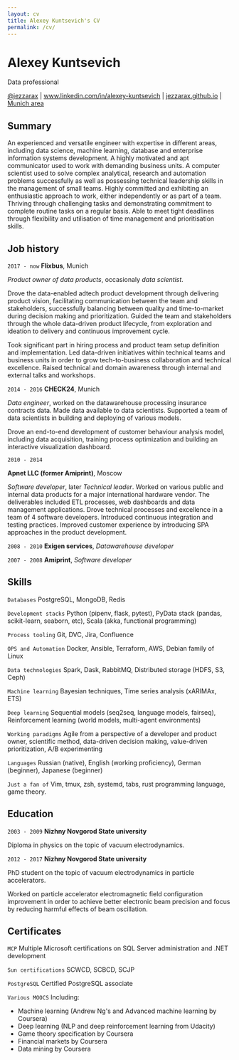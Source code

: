 ```yaml
---
layout: cv
title: Alexey Kuntsevich's CV
permalink: /cv/
---
```


# Alexey Kuntsevich
Data professional

<div id="webaddress">
<a href="https://twitter.com/jezzarax">@jezzarax</a>
| <a href="https://www.linkedin.com/in/alexey-kuntsevich">www.linkedin.com/in/alexey-kuntsevich</a>
| <a href="https://jezzarax.github.io">jezzarax.github.io</a>
| <a href="https://goo.gl/maps/jxpZWvSq8uHwnLBC7">Munich area</a>
</div>


## Summary

An experienced and versatile engineer with expertise in different areas, including data science, machine learning, database and enterprise information systems development. A highly motivated and apt communicator used to work with demanding business units. A computer scientist used to solve complex analytical, research and automation problems successfully as well as possessing technical leadership skills in the management of small teams. Highly committed and exhibiting an enthusiastic approach to work, either independently or as part of a team. Thriving through challenging tasks and demonstrating commitment to complete routine tasks on a regular basis. Able to meet tight deadlines through flexibility and utilisation of time management and prioritisation skills.

## Job history

`2017 - now` 
__Flixbus__, Munich

*Product owner of data products*, occasionaly *data scientist*.

Drove the data-enabled adtech product development through delivering product vision, facilitating communication between the team and stakeholders, successfully balancing between quality and time-to-market during decision making and prioritization. Guided the team and stakeholders through the whole data-driven product lifecycle, from exploration and ideation to delivery and continuous improvement cycle. 

Took significant part in hiring process and product team setup definition and implementation. Led data-driven initiatives within technical teams and business units in order to grow tech-to-business collaboration and technical excellence. Raised technical and domain awareness through internal and external talks and workshops.

`2014 - 2016`
__CHECK24__, Munich

*Data engineer*, worked on the datawarehouse processing insurance contracts data.
Made data available to data scientists. Supported a team of data scientists in building and deploying of various models.

Drove an end-to-end development of customer behaviour analysis model, including data acquisition, training process optimization and building an interactive visualization dashboard.

`2010 - 2014`

__Apnet LLC (former Amiprint)__, Moscow

*Software developer*, later *Technical leader*. Worked on various public and internal data products for a major international hardware vendor. The deliverables included ETL processes, web dashboards and data management applications. Drove technical processes and excellence in a team of 4 software developers. Introduced continuous integration and testing practices. Improved customer experience by introducing SPA approaches in the product development.

`2008 - 2010`
__Exigen services__, *Datawarehouse developer*

`2007 - 2008`
__Amiprint__, *Software developer*



## Skills

`Databases` PostgreSQL, MongoDB, Redis

`Development stacks` Python (pipenv, flask, pytest), PyData stack (pandas, scikit-learn, seaborn, etc), Scala (akka, functional programming)

`Process tooling` Git, DVC, Jira, Confluence

`OPS and Automation` Docker, Ansible, Terraform, AWS, Debian family of Linux

`Data technologies` Spark, Dask, RabbitMQ, Distributed storage (HDFS, S3, Ceph)

`Machine learning` Bayesian techniques, Time series analysis (xARIMAx, ETS)

`Deep learning` Sequential models (seq2seq, language models, fairseq), Reinforcement learning (world models, multi-agent environments)

`Working paradigms` Agile from a perspective of a developer and product owner, scientific method, data-driven decision making, value-driven prioritization, A/B experimenting

`Languages` Russian (native), English (working proficiency), German (beginner), Japanese (beginner)

`Just a fan of` Vim, tmux, zsh, systemd, tabs, rust programming language, game theory.

## Education

`2003 - 2009`
__Nizhny Novgorod State university__

Diploma in physics on the topic of vacuum electrodynamics.

`2012 - 2017`
__Nizhny Novgorod State university__

PhD student on the topic of vacuum electrodynamics in particle accelerators.

Worked on particle accelerator electromagnetic field configuration improvement in order to achieve better electronic beam precision and focus by reducing harmful effects of beam oscillation.


## Certificates


`MCP` Multiple Microsoft certifications on SQL Server administration and .NET development

`Sun certifications` SCWCD, SCBCD, SCJP

`PostgreSQL` Certified PostgreSQL associate

`Various MOOCS` Including: 
* Machine learning (Andrew Ng's and Advanced machine learning by Coursera)
* Deep learning (NLP and deep reinforcement learning from Udacity)
* Game theory specification by Coursera
* Financial markets by Coursera
* Data mining by Coursera




<!-- ### Footer

Last updated: June 2019 -->


